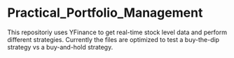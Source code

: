 # Practical_Portfolio_Management
 
This repositoriy uses YFinance to get real-time stock level data and perform different strategies.
Currently the files are optimized to test a buy-the-dip strategy vs a buy-and-hold strategy.
